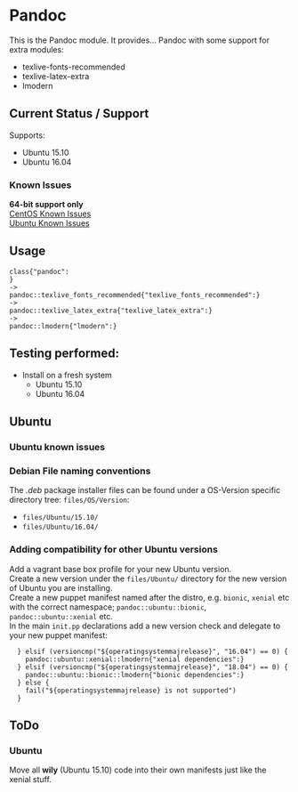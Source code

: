 # Pandoc

This is the Pandoc module. It provides...
Pandoc with some support for extra modules:
* texlive-fonts-recommended
* texlive-latex-extra
* lmodern
## Current Status / Support

Supports:
* Ubuntu 15.10
* Ubuntu 16.04

### Known Issues  
**64-bit support only**  
[CentOS Known Issues](#CentOS_known_issues)  
[Ubuntu Known Issues](#Ubuntu_known_issues)  

## Usage 
```
class{"pandoc":
}
->
pandoc::texlive_fonts_recommended{"texlive_fonts_recommended":}
->
pandoc::texlive_latex_extra{"texlive_latex_extra":}
->
pandoc::lmodern{"lmodern":}
```
## Testing performed:
* Install on a fresh system
	* Ubuntu 15.10
	* Ubuntu 16.04
	
## Ubuntu
### <a name="Ubuntu_known_issues">Ubuntu known issues</a>

### <a namme="Debian_file_naming_conventions">Debian File naming conventions</a>
The *.deb* package installer files can be found under a OS-Version specific directory tree: `files/OS/Version`:
* `files/Ubuntu/15.10/`
* `files/Ubuntu/16.04/`

### Adding compatibility for other Ubuntu versions
Add a vagrant base box profile for your new Ubuntu version.  
Create a new version under the `files/Ubuntu/` directory for the new version of Ubuntu you are installing.   
Create a new puppet manifest named after the distro, e.g. `bionic`, `xenial` etc with the correct namespace; `pandoc::ubuntu::bionic`, `pandoc::ubuntu::xenial` etc.  
In the main `init.pp` declarations add a new version check and delegate to your new puppet manifest:  
```
  } elsif (versioncmp("${operatingsystemmajrelease}", "16.04") == 0) {
    pandoc::ubuntu::xenial::lmodern{"xenial dependencies":}
  } elsif (versioncmp("${operatingsystemmajrelease}", "18.04") == 0) { 
    pandoc::ubuntu::bionic::lmodern{"bionic dependencies":}
  } else {
    fail("${operatingsystemmajrelease} is not supported")
  }

```

## ToDo
### Ubuntu
Move all **wily** (Ubuntu 15.10) code into their own manifests just like the xenial stuff.  
